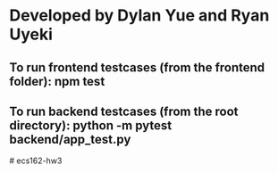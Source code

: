 <h1>Developed by Dylan Yue and Ryan Uyeki </h1>
<h2>To run frontend testcases (from the frontend folder): npm test</h2>
<h2>To run backend testcases (from the root directory): python -m pytest backend/app_test.py</h2>
# ecs162-hw3
